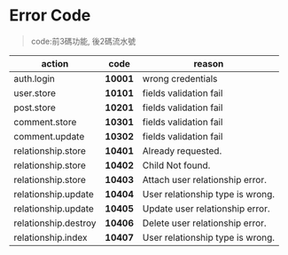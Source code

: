 # Error Code

>code:前3碼功能, 後2碼流水號

| action         | code      | reason                 |
| -------------- | --------- | ---------------------- |
| auth.login     | **10001** | wrong credentials      |
| user.store     | **10101** | fields validation fail |
| post.store     | **10201** | fields validation fail |
| comment.store  | **10301** | fields validation fail |
| comment.update | **10302** | fields validation fail |
| relationship.store   | **10401** | Already requested. |
| relationship.store   | **10402** | Child Not found. |
| relationship.store   | **10403** | Attach user relationship error. |
| relationship.update  | **10404** | User relationship type is wrong. |
| relationship.update  | **10405** | Update user relationship error. |
| relationship.destroy | **10406** | Delete user relationship error. |
| relationship.index   | **10407** | User relationship type is wrong. |

